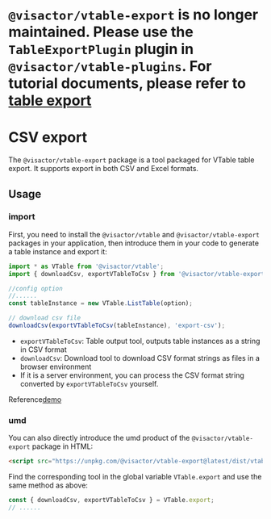 # `@visactor/vtable-export` is no longer maintained. Please use the `TableExportPlugin` plugin in `@visactor/vtable-plugins`. For tutorial documents, please refer to [table export](../plugin/table-export)

# CSV export

The `@visactor/vtable-export` package is a tool packaged for VTable table export. It supports export in both CSV and Excel formats.

## Usage

### import

First, you need to install the `@visactor/vtable` and `@visactor/vtable-export` packages in your application, then introduce them in your code to generate a table instance and export it:

```js
import * as VTable from '@visactor/vtable';
import { downloadCsv, exportVTableToCsv } from '@visactor/vtable-export';

//config option
//......
const tableInstance = new VTable.ListTable(option);

// download csv file
downloadCsv(exportVTableToCsv(tableInstance), 'export-csv');
```

- `exportVTableToCsv`: Table output tool, outputs table instances as a string in CSV format
- `downloadCsv`: Download tool to download CSV format strings as files in a browser environment
- If it is a server environment, you can process the CSV format string converted by `exportVTableToCsv` yourself.

Reference[demo](../../demo/export/table-export)

### umd

You can also directly introduce the umd product of the `@visactor/vtable-export` package in HTML:

```html
<script src="https://unpkg.com/@visactor/vtable-export@latest/dist/vtable-export.js"></script>
```

Find the corresponding tool in the global variable `VTable.export` and use the same method as above:

```js
const { downloadCsv, exportVTableToCsv } = VTable.export;
// ......
```
